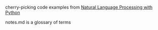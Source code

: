 cherry-picking code examples from [Natural Language Processing with Python](http://nltk.org/book/)

notes.md is a glossary of terms

